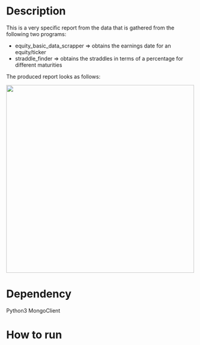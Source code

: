 # Description

This is a very specific report from the data that is gathered from the following two programs:

* equity_basic_data_scrapper => obtains the earnings date for an equity/ticker
* straddle_finder => obtains the straddles in terms of a percentage for different maturities

The produced report looks as follows:

<img src="https://i.imgur.com/Ma16anN.jpg" width="500">


# Dependency

Python3
MongoClient



# How to run



